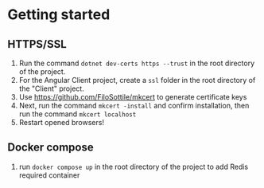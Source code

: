 # Getting started
## HTTPS/SSL
1. Run the command `dotnet dev-certs https --trust` in the root directory of the project.
2. For the Angular Client project, create a `ssl` folder in the root directory of the "Client" project.
3. Use https://github.com/FiloSottile/mkcert to generate certificate keys
4. Next, run the command `mkcert -install` and confirm installation, then run the command `mkcert localhost`
5. Restart opened browsers!

## Docker compose
1. run `docker compose up` in the root directory of the project to add Redis required container
